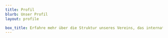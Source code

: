 ```yaml
---
title: Profil
blurb: Unser Profil
layout: profile

box_title: Erfahre mehr über die Struktur unseres Vereins, das internationale Netzwerk und die Rolle unseres Vorstands
---
```

